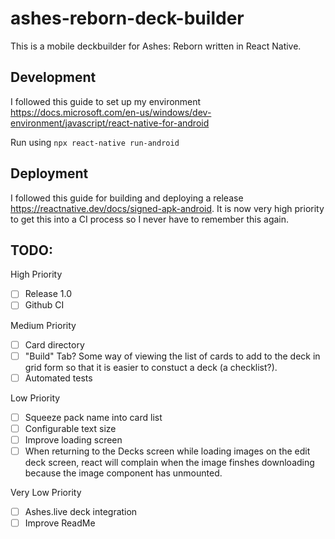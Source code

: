 # ashes-reborn-deck-builder
This is a mobile deckbuilder for Ashes: Reborn written in React Native.

## Development

I followed this guide to set up my environment https://docs.microsoft.com/en-us/windows/dev-environment/javascript/react-native-for-android

Run using `npx react-native run-android`

## Deployment

I followed this guide for building and deploying a release https://reactnative.dev/docs/signed-apk-android. It is now very high priority to get this into a CI process so I never have to remember this again.

## TODO:
High Priority
- [ ] Release 1.0
- [ ] Github CI

Medium Priority
- [ ] Card directory
- [ ] "Build" Tab? Some way of viewing the list of cards to add to the deck in grid form so that it is easier to constuct a deck (a checklist?).
- [ ] Automated tests

Low Priority
- [ ] Squeeze pack name into card list
- [ ] Configurable text size
- [ ] Improve loading screen
- [ ] When returning to the Decks screen while loading images on the edit deck screen, react will complain when the image finshes downloading because the image component has unmounted.

Very Low Priority
- [ ] Ashes.live deck integration
- [ ] Improve ReadMe
